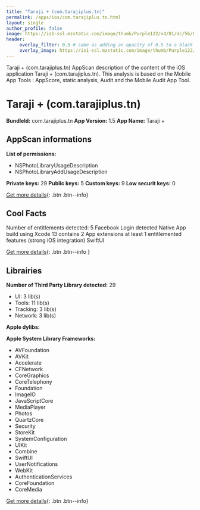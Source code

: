```yaml
---
title: "Taraji + (com.tarajiplus.tn)"
permalink: /apps/ios/com.tarajiplus.tn.html
layout: single
author_profile: false
image: https://is1-ssl.mzstatic.com/image/thumb/Purple122/v4/81/dc/56/81dc56d2-738e-02b4-5a72-5a01ac92ee53/AppIcon-0-0-1x_U007emarketing-0-0-0-6-0-0-sRGB-0-0-0-GLES2_U002c0-512MB-85-220-0-0.png/512x512bb.jpg
header: 
     overlay_filter: 0.5 # same as adding an opacity of 0.5 to a black background
     overlay_image: https://is1-ssl.mzstatic.com/image/thumb/Purple122/v4/81/dc/56/81dc56d2-738e-02b4-5a72-5a01ac92ee53/AppIcon-0-0-1x_U007emarketing-0-0-0-6-0-0-sRGB-0-0-0-GLES2_U002c0-512MB-85-220-0-0.png/512x512bb.jpg
---
```

Taraji + (com.tarajiplus.tn) AppScan description of the content of the iOS application Taraji + (com.tarajiplus.tn). This analysis is based on the Mobile App Tools : AppScore, static analysis, Audit and the Mobile Audit App Tool.

# Taraji + (com.tarajiplus.tn)

**BundleId:** com.tarajiplus.tn
**App Version:** 1.5
**App Name:** Taraji +


## AppScan informations 

**List of permissions:** 
- NSPhotoLibraryUsageDescription
- NSPhotoLibraryAddUsageDescription
  
  
**Private keys:** 29
**Public keys:** 5
**Custom keys:** 9
**Low securit keys:** 0
  
[Get more details](/pricing.html){: .btn .btn--info}

## Cool Facts

Number of entitlements detected: 5
Facebook Login detected
Native App
build using Xcode 13
contains 2 App extensions
at least 1 entitlemented features (strong iOS integration)
SwiftUI
  
[Get more details](/pricing.html){: .btn .btn--info }

## Librairies 
**Number of Third Party Library detected:** 29
- UI: 3 lib(s)
- Tools: 11 lib(s)
- Tracking: 3 lib(s)
- Network: 3 lib(s)


**Apple dylibs:**


**Apple System Library Frameworks:**
- AVFoundation
- AVKit
- Accelerate
- CFNetwork
- CoreGraphics
- CoreTelephony
- Foundation
- ImageIO
- JavaScriptCore
- MediaPlayer
- Photos
- QuartzCore
- Security
- StoreKit
- SystemConfiguration
- UIKit
- Combine
- SwiftUI
- UserNotifications
- WebKit
- AuthenticationServices
- CoreFoundation
- CoreMedia


  
[Get more details](/pricing.html){: .btn .btn--info}

